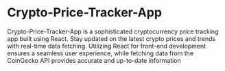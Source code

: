 # Crypto-Price-Tracker-App
Crypto-Price-Tracker-App is a sophisticated cryptocurrency price tracking app built using React. Stay updated on the latest crypto prices and trends with real-time data fetching. Utilizing React for front-end development ensures a seamless user experience, while fetching data from the CoinGecko API provides accurate and up-to-date information
